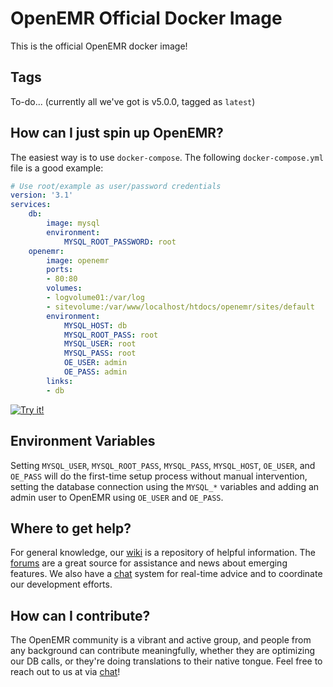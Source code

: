 # OpenEMR Official Docker Image

This is the official OpenEMR docker image!

## Tags

To-do... (currently all we've got is v5.0.0, tagged as `latest`)

## How can I just spin up OpenEMR?

The easiest way is to use `docker-compose`. The following `docker-compose.yml` file is a good example:
```yaml
# Use root/example as user/password credentials
version: '3.1'
services:
    db:
        image: mysql
        environment:
            MYSQL_ROOT_PASSWORD: root
    openemr:
        image: openemr
        ports:
        - 80:80
        volumes:
        - logvolume01:/var/log
        - sitevolume:/var/www/localhost/htdocs/openemr/sites/default
        environment:
            MYSQL_HOST: db
            MYSQL_ROOT_PASS: root
            MYSQL_USER: root
            MYSQL_PASS: root
            OE_USER: admin
            OE_PASS: admin
        links:
        - db
```
[![Try it!](https://github.com/play-with-docker/stacks/raw/cff22438cb4195ace27f9b15784bbb497047afa7/assets/images/button.png)](http://play-with-docker.com/?stack=https://raw.githubusercontent.com/openemr/openemr-devops/master/docker/openemr/docker-compose-example.yml)

## Environment Variables

Setting `MYSQL_USER`, `MYSQL_ROOT_PASS`, `MYSQL_PASS`, `MYSQL_HOST`, `OE_USER`, and `OE_PASS` will do the first-time setup process without manual intervention, setting the database connection using the `MYSQL_*` variables and adding an admin user to OpenEMR using `OE_USER` and `OE_PASS`. 

## Where to get help?

For general knowledge, our [wiki](http://www.open-emr.org/wiki) is a repository of helpful information. The [forums](https://community.open-emr.org/) are a great source for assistance and news about emerging features. We also have a [chat](https://chat.open-emr.org/) system for real-time advice and to coordinate our development efforts.

## How can I contribute?

The OpenEMR community is a vibrant and active group, and people from any background can contribute meaningfully, whether they are optimizing our DB calls, or they're doing translations to their native tongue. Feel free to reach out to us at via [chat](https://chat.open-emr.org/)!